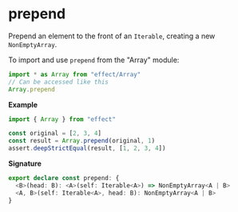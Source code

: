 # prepend

Prepend an element to the front of an `Iterable`, creating a new `NonEmptyArray`.

To import and use `prepend` from the "Array" module:

```ts
import * as Array from "effect/Array"
// Can be accessed like this
Array.prepend
```

**Example**

```ts
import { Array } from "effect"

const original = [2, 3, 4]
const result = Array.prepend(original, 1)
assert.deepStrictEqual(result, [1, 2, 3, 4])
```

**Signature**

```ts
export declare const prepend: {
  <B>(head: B): <A>(self: Iterable<A>) => NonEmptyArray<A | B>
  <A, B>(self: Iterable<A>, head: B): NonEmptyArray<A | B>
}
```
